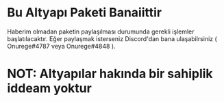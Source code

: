# Bu Altyapı Paketi Banaiittir
Haberim olmadan paketin paylaşılması durumunda gerekli işlemler başlatılacaktır. Eğer paylaşmak isterseniz Discord'dan bana ulaşabilrsiniz ( Onurege#4787 veya Onurege#4848 ).
#  NOT: Altyapılar hakında bir sahiplik iddeam yoktur 
